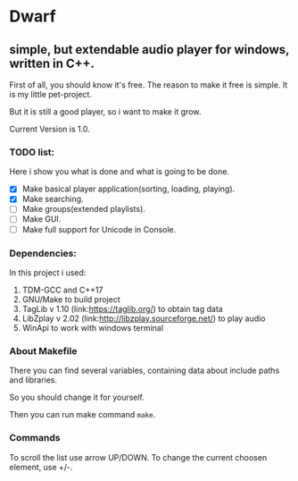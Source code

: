 # Dwarf
## simple, but extendable audio player for windows, written in C++.

First of all, you should know it's free. The reason to make it free is simple. It is my little pet-project.

But it is still a good player, so i want to make it grow.

Current Version is 1.0.

### TODO list:
Here i show you what is done and what is going to be done.
- [x] Make basical player application(sorting, loading, playing).
- [x] Make searching.
- [ ] Make groups(extended playlists).
- [ ] Make GUI.
- [ ] Make full support for Unicode in Console.

### Dependencies:
In this project i used:

1. TDM-GCC and C++17
2. GNU/Make to build project
3. TagLib v 1.10 (link:https://taglib.org/) to obtain tag data
4. LibZplay v 2.02 (link:http://libzplay.sourceforge.net/) to play audio
5. WinApi to work with windows terminal

### About Makefile

There you can find several variables, containing data about include paths and libraries.

So you should change it for yourself.

Then you can run make command `make`.

### Commands

To scroll the list use arrow UP/DOWN.
To change the current choosen element, use +/-.
